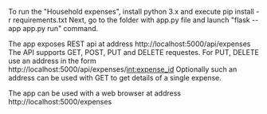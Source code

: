 To run the "Household expenses", install python 3.x and execute
pip install -r requirements.txt
Next, go to the folder with app.py file and launch "flask --app app.py run" command.

The app exposes REST api at address http://localhost:5000/api/expenses
The API supports GET, POST, PUT and DELETE requestes.
For PUT, DELETE use an address in the form http://localhost:5000/api/expenses/<int:expense_id>
Optionally such an address can be used with GET to get details of a single expense.

The app can be used with a web browser at address http://localhost:5000/expenses
